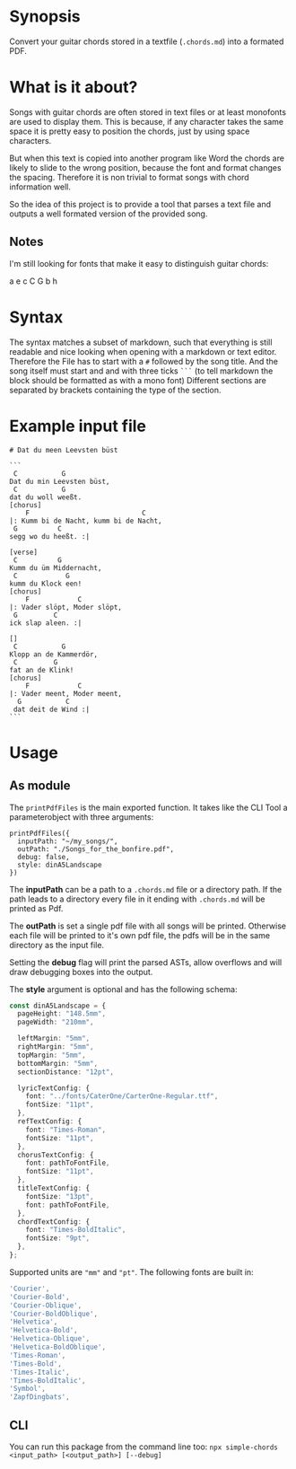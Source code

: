 # Synopsis

Convert your guitar chords stored in a textfile (`.chords.md`) into a formated PDF.

# What is it about?

Songs with guitar chords are often stored in text files or at least monofonts are used to display them.
This is because, if any character takes the same space it is pretty easy to position the chords, just by using space characters.

But when this text is copied into another program like Word the chords are likely to slide to the wrong position, because the font and format changes the spacing.
Therefore it is non trivial to format songs with chord information well.

So the idea of this project is to provide a tool that parses a text file
and outputs a well formated version of the provided song.

## Notes

I'm still looking for fonts that make it easy to distinguish guitar chords:

a e c C G b h

# Syntax

The syntax matches a subset of markdown,
such that everything is still readable and nice looking when opening with a markdown or text editor.
Therefore the File has to start with a `#` followed by the song title.
And the song itself must start and and with three ticks ` ``` ` (to tell markdown the block should be formatted as with a mono font)
Different sections are separated by brackets containing the type of the section.

# Example input file

````
# Dat du meen Leevsten büst

```
 C           G
Dat du min Leevsten büst,
 C           G
dat du woll weeßt.
[chorus]
    F                            C
|: Kumm bi de Nacht, kumm bi de Nacht,
 G          C
segg wo du heeßt. :|

[verse]
 C          G
Kumm du üm Middernacht,
 C            G
kumm du Klock een!
[chorus]
    F            C
|: Vader slöpt, Moder slöpt,
 G         C
ick slap aleen. :|

[]
 C           G
Klopp an de Kammerdör,
 C         G
fat an de Klink!
[chorus]
    F            C
|: Vader meent, Moder meent,
  G           C
 dat deit de Wind :|
```

````

# Usage

## As module

The `printPdfFiles` is the main exported function. It takes like the CLI Tool a parameterobject with three arguments:

```
printPdfFiles({
  inputPath: "~/my_songs/",
  outPath: "./Songs_for_the_bonfire.pdf",
  debug: false,
  style: dinA5Landscape
})
```

The **inputPath** can be a path to a `.chords.md` file or a directory path.
If the path leads to a directory every file in it ending with `.chords.md` will be printed as Pdf.

The **outPath** is set a single pdf file with all songs will be printed.
Otherwise each file will be printed to it's own pdf file, the pdfs will be in the same directory as the input file.

Setting the **debug** flag will print the parsed ASTs, allow overflows and will draw debugging boxes into the output.

The **style** argument is optional and has the following schema:

```typescript
const dinA5Landscape = {
  pageHeight: "148.5mm",
  pageWidth: "210mm",

  leftMargin: "5mm",
  rightMargin: "5mm",
  topMargin: "5mm",
  bottomMargin: "5mm",
  sectionDistance: "12pt",

  lyricTextConfig: {
    font: "../fonts/CaterOne/CarterOne-Regular.ttf",
    fontSize: "11pt",
  },
  refTextConfig: {
    font: "Times-Roman",
    fontSize: "11pt",
  },
  chorusTextConfig: {
    font: pathToFontFile,
    fontSize: "11pt",
  },
  titleTextConfig: {
    fontSize: "13pt",
    font: pathToFontFile,
  },
  chordTextConfig: {
    font: "Times-BoldItalic",
    fontSize: "9pt",
  },
};
```

Supported units are `"mm"` and `"pt"`.
The following fonts are built in:

```typescript
'Courier',
'Courier-Bold',
'Courier-Oblique',
'Courier-BoldOblique',
'Helvetica',
'Helvetica-Bold',
'Helvetica-Oblique',
'Helvetica-BoldOblique',
'Times-Roman',
'Times-Bold',
'Times-Italic',
'Times-BoldItalic',
'Symbol',
'ZapfDingbats',
```

## CLI

You can run this package from the command line too: `npx simple-chords <input_path> [<output_path>] [--debug]`
